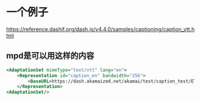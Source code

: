 # 一个例子

https://reference.dashif.org/dash.js/v4.4.0/samples/captioning/caption_vtt.html

## mpd是可以用这样的内容

```xml
<AdaptationSet mimeType="text/vtt" lang="en"> 
    <Representation id="caption_en" bandwidth="256">
        <BaseURL>https://dash.akamaized.net/akamai/test/caption_test/ElephantsDream/ElephantsDream_en.vtt</BaseURL> 
    </Representation>
<AdaptationSet/>
```

